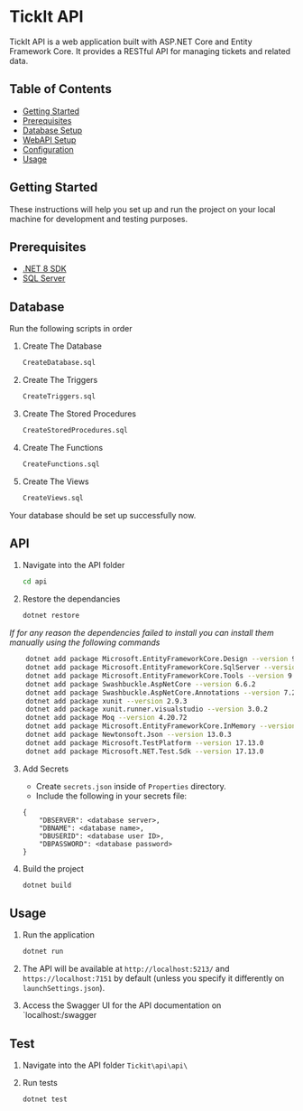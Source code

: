 # TickIt API

TickIt API is a web application built with ASP.NET Core and Entity Framework Core. It provides a RESTful API for managing tickets and related data.

## Table of Contents

- [Getting Started](#getting-started)
- [Prerequisites](#prerequisites)
- [Database Setup](#database)
- [WebAPI Setup](#api)
- [Configuration](#configuration)
- [Usage](#usage)


## Getting Started

These instructions will help you set up and run the project on your local machine for development and testing purposes.

## Prerequisites

- [.NET 8 SDK](https://dotnet.microsoft.com/download/dotnet/8.0)
- [SQL Server](https://www.microsoft.com/en-us/sql-server/sql-server-downloads)

## Database

Run the following scripts in order

1. Create The Database
    ```bash
    CreateDatabase.sql
    ```

2. Create The Triggers
    ```bash
    CreateTriggers.sql
    ```

3. Create The Stored Procedures
    ```bash
    CreateStoredProcedures.sql
    ```
    
4. Create The Functions
    ```bash
    CreateFunctions.sql
    ```

5. Create The Views
    ```bash
    CreateViews.sql
    ```

Your database should be set up successfully now.

## API

1. Navigate into the API folder
    ```bash
    cd api
    ```

2. Restore the dependancies
    ```bash
    dotnet restore
    ```

*If for any reason the dependencies failed to install you can install them manually using the following commands*
```bash
    dotnet add package Microsoft.EntityFrameworkCore.Design --version 9.0.2
    dotnet add package Microsoft.EntityFrameworkCore.SqlServer --version 9.0.2
    dotnet add package Microsoft.EntityFrameworkCore.Tools --version 9.0.2
    dotnet add package Swashbuckle.AspNetCore --version 6.6.2
    dotnet add package Swashbuckle.AspNetCore.Annotations --version 7.2.0
    dotnet add package xunit --version 2.9.3
    dotnet add package xunit.runner.visualstudio --version 3.0.2
    dotnet add package Moq --version 4.20.72
    dotnet add package Microsoft.EntityFrameworkCore.InMemory --version 9.0.2
    dotnet add package Newtonsoft.Json --version 13.0.3
    dotnet add package Microsoft.TestPlatform --version 17.13.0
    dotnet add package Microsoft.NET.Test.Sdk --version 17.13.0
```

3. Add Secrets

    * Create `secrets.json` inside of `Properties` directory.
    * Include the following in your secrets file:
    ```
    {
        "DBSERVER": <database server>,
        "DBNAME": <database name>,
        "DBUSERID": <database user ID>,
        "DBPASSWORD": <database password>
    }
    ```

4. Build the project
    ```bash
    dotnet build
    ```

## Usage

1. Run the application
    ```bash
    dotnet run
    ```

2. The API will be available at `http://localhost:5213/` and `https://localhost:7151` by default (unless you specify it differently on `launchSettings.json`).

3. Access the Swagger UI for the API documentation on `localhost:<port>/swagger

## Test

1. Navigate into the API folder `Tickit\api\api\`

2. Run tests
    ```bash
    dotnet test
    ```


